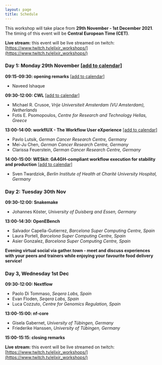 ```yaml
---
layout: page
title: Schedule
---
```


This workshop will take place from **29th November - 1st December 2021**. The timing of this event will be **Central European Time (CET)**.

**Live stream:** this event will be live streamed on twitch: [https://www.twitch.tv/elixir_workshops/](https://www.twitch.tv/elixir_workshops/)

### Day 1: Monday 29th November <a href="https://elixir-workflow-workshop.github.io/2021/ics/ELIXIR_workflow_workshop_Day1.ics" download>[add to calendar]</a>

**09:15-09:30: opening remarks**  <a href="https://elixir-workflow-workshop.github.io/2021/ics/ELIXIR_workflow_workshop_Day1_opening.ics" download>[add to calendar]</a>
 - Naveed Ishaque

**09:30-12:00: CWL**  <a href="https://elixir-workflow-workshop.github.io/2021/ics/ELIXIR_workflow_workshop_Day1_CWL.ics" download>[add to calendar]</a>
 - Michael R. Crusoe, *Vrije Universiteit Amsterdam (VU Amsterdam), Netherlands*
 - Fotis E. Psomopoulos, *Centre for Research and Technology Hellas, Greece*

**13:00-14:00: workflUX - The Workflow User eXperience**  <a href="https://elixir-workflow-workshop.github.io/2021/ics/ELIXIR_workflow_workshop_Day1_workflUX.ics" download>[add to calendar]</a>
 - Pavlo Lutsik, *German Cancer Research Centre, Germany*
 - Mei-Ju Chen, *German Cancer Research Centre, Germany*
 - Clarissa Feuerstein, *German Cancer Research Centre, Germany*

**14:00-15:00: WESkit: GA4GH-compliant workflow execution for stability and production**  <a href="https://elixir-workflow-workshop.github.io/2021/ics/ELIXIR_workflow_workshop_Day1_WESkit.ics" download>[add to calendar]</a>
 - Sven Twardziok, *Berlin Institute of Health at Charité University Hospital, Germany*

### Day 2: Tuesday 30th Nov

**09:30-12:00: Snakemake**
- Johannes Köster, *University of Duisberg and Essen, Germany*

**13:00-14:30: OpenEBench**
- Salvador Capella-Gutierrez, *Barcelona Super Computing Centre, Spain*
- Laura Portell, *Barcelona Super Computing Centre, Spain*
- Asier Gonzalez, *Barcelona Super Computing Centre, Spain*

**Evening virtual social via gather.town - meet and discuss experiences with your peers and trainers while enjoying your favourite food delivery service!**

### Day 3, Wednesday 1st Dec

**09:30-12:00: Nextflow**
- Paolo Di Tommaso, *Seqera Labs, Spain*
- Evan Floden, *Seqera Labs, Spain*
- Luca Cozzuto, *Centre for Genomics Regulation, Spain*

**13:00-15:00: nf-core**
 - Gisela Gabernet, *University of Tübingen, Germany*
 - Friederike Hanssen, *University of Tübingen, Germany*

**15:00-15:15: closing remarks**

**Live stream:** this event will be live streamed on twitch: [https://www.twitch.tv/elixir_workshops/](https://www.twitch.tv/elixir_workshops/)
